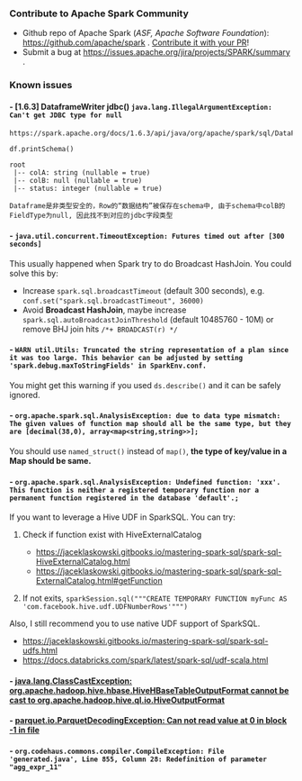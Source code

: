 ### Contribute to Apache Spark Community
 
- Github repo of Apache Spark (*ASF, Apache Software Foundation*): https://github.com/apache/spark . [Contribute it with your PR](https://github.com/apache/spark/blob/master/CONTRIBUTING.md)!
- Submit a bug at https://issues.apache.org/jira/projects/SPARK/summary .


### Known issues

#### - [1.6.3] DataframeWriter jdbc() `java.lang.IllegalArgumentException: Can't get JDBC type for null`

```
https://spark.apache.org/docs/1.6.3/api/java/org/apache/spark/sql/DataFrame.html

df.printSchema()

root
 |-- colA: string (nullable = true)
 |-- colB: null (nullable = true)
 |-- status: integer (nullable = true)

Dataframe是非类型安全的，Row的“数据结构”被保存在schema中, 由于schema中colB的FieldType为null, 因此找不到对应的jdbc字段类型
```

#### - `java.util.concurrent.TimeoutException: Futures timed out after [300 seconds]`

This usually happened when Spark try to do Broadcast HashJoin. You could solve this by:
- Increase `spark.sql.broadcastTimeout` (default 300 seconds), e.g. `conf.set("spark.sql.broadcastTimeout", 36000)`
- Avoid **Broadcast HashJoin**, maybe increase `spark.sql.autoBroadcastJoinThreshold` (default 10485760 - 10M) or remove BHJ join hits `/*+ BROADCAST(r) */`

#### - `WARN util.Utils: Truncated the string representation of a plan since it was too large. This behavior can be adjusted by setting 'spark.debug.maxToStringFields' in SparkEnv.conf.`

You might get this warning if you used `ds.describe()` and it can be safely ignored.

#### - `org.apache.spark.sql.AnalysisException: due to data type mismatch: The given values of function map should all be the same type, but they are [decimal(38,0), array<map<string,string>>];`

You should use `named_struct()` instead of `map()`, **the type of key/value in a Map should be same.**

#### - `org.apache.spark.sql.AnalysisException: Undefined function: 'xxx'. This function is neither a registered temporary function nor a permanent function registered in the database 'default'.;`

If you want to leverage a Hive UDF in SparkSQL. You can try:
1. Check if function exist with HiveExternalCatalog
    - https://jaceklaskowski.gitbooks.io/mastering-spark-sql/spark-sql-HiveExternalCatalog.html
    - https://jaceklaskowski.gitbooks.io/mastering-spark-sql/spark-sql-ExternalCatalog.html#getFunction

2. If not exits, `sparkSession.sql("""CREATE TEMPORARY FUNCTION myFunc AS 'com.facebook.hive.udf.UDFNumberRows'""")`

Also, I still recommend you to use native UDF support of SparkSQL.
- https://jaceklaskowski.gitbooks.io/mastering-spark-sql/spark-sql-udfs.html
- https://docs.databricks.com/spark/latest/spark-sql/udf-scala.html


#### - [java.lang.ClassCastException: org.apache.hadoop.hive.hbase.HiveHBaseTableOutputFormat cannot be cast to org.apache.hadoop.hive.ql.io.HiveOutputFormat](SPARK-6628.md)

#### - [parquet.io.ParquetDecodingException: Can not read value at 0 in block -1 in file](./SPARK-20937.md)

#### - `org.codehaus.commons.compiler.CompileException: File 'generated.java', Line 855, Column 28: Redefinition of parameter "agg_expr_11"` 
